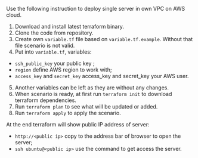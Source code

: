 Use the following instruction to deploy single server in own VPC on AWS cloud.

1. Download and install latest terraform binary.
2. Clone the code from repository.
3. Create own `variable.tf` file based on `variable.tf.example`. Without that file scenario is not valid.
4. Put into `variable.tf`, variables:
- `ssh_public_key` your public key ;
- `region` define AWS region to work with;
- `access_key` and `secret_key` access_key and secret_key your AWS user.
5. Another variables can be left as they are without any changes.
6. When scenario is ready, at first run `terraform init` to download terraform dependencies.
7. Run `terraform plan` to see what will be updated or added.
8. Run `terraform apply` to apply the scenario.

At the end terraform will show public IP address of server:
- `http://<public ip>` copy to the address bar of browser to open the server;
- `ssh ubuntu@<public ip>` use the command to get access the server.
